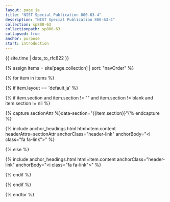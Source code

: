 ```yaml
---
layout: page.ja
title: "NIST Special Publication 800-63-4"
description: "NIST Special Publication 800-63-4"
collection: sp800-63
collectionpath: sp800-63
collapsed: true
anchor: purpose
start: introduction
---
```


{{ site.time | date_to_rfc822 }}

{% assign items = site[page.collection] | sort: "navOrder" %}

{% for item in items %}

  {% if item.layout == 'default.ja' %}

  {% if item.section and item.section != "" and item.section != blank and item.section != nil %}

{% capture sectionAttr %}data-section="{{item.section}}"{% endcapture %}

{% include anchor_headings.html html=item.content headerAttrs=sectionAttr anchorClass="header-link" anchorBody="<i class=\"fa fa-link\"></i>" %}

  {% else %}

{% include anchor_headings.html html=item.content anchorClass="header-link" anchorBody="<i class=\"fa fa-link\"></i>" %}

  {% endif %}

  {% endif %}

{% endfor %}
